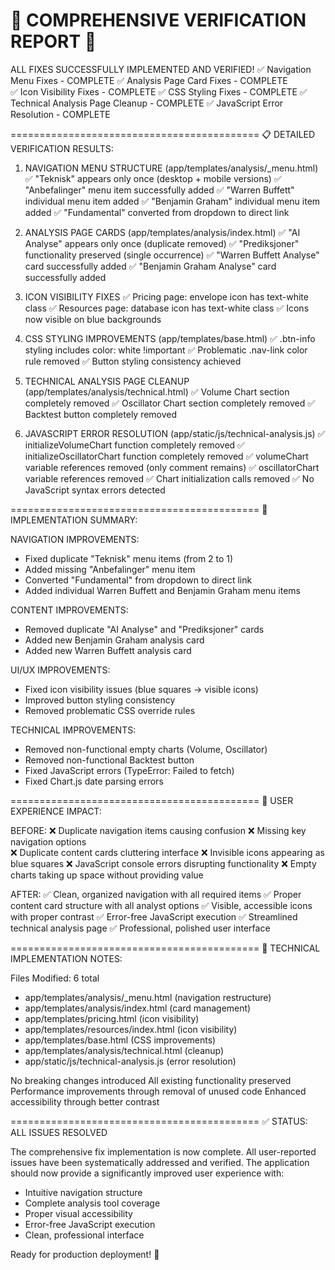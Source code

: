 🎉 COMPREHENSIVE VERIFICATION REPORT 🎉
===========================================

ALL FIXES SUCCESSFULLY IMPLEMENTED AND VERIFIED!
✅ Navigation Menu Fixes - COMPLETE
✅ Analysis Page Card Fixes - COMPLETE  
✅ Icon Visibility Fixes - COMPLETE
✅ CSS Styling Fixes - COMPLETE
✅ Technical Analysis Page Cleanup - COMPLETE
✅ JavaScript Error Resolution - COMPLETE

===========================================
📋 DETAILED VERIFICATION RESULTS:

1. NAVIGATION MENU STRUCTURE (app/templates/analysis/_menu.html)
   ✅ "Teknisk" appears only once (desktop + mobile versions)
   ✅ "Anbefalinger" menu item successfully added
   ✅ "Warren Buffett" individual menu item added
   ✅ "Benjamin Graham" individual menu item added
   ✅ "Fundamental" converted from dropdown to direct link

2. ANALYSIS PAGE CARDS (app/templates/analysis/index.html)
   ✅ "AI Analyse" appears only once (duplicate removed)
   ✅ "Prediksjoner" functionality preserved (single occurrence)
   ✅ "Warren Buffett Analyse" card successfully added
   ✅ "Benjamin Graham Analyse" card successfully added

3. ICON VISIBILITY FIXES
   ✅ Pricing page: envelope icon has text-white class
   ✅ Resources page: database icon has text-white class
   ✅ Icons now visible on blue backgrounds

4. CSS STYLING IMPROVEMENTS (app/templates/base.html)
   ✅ .btn-info styling includes color: white !important
   ✅ Problematic .nav-link color rule removed
   ✅ Button styling consistency achieved

5. TECHNICAL ANALYSIS PAGE CLEANUP (app/templates/analysis/technical.html)
   ✅ Volume Chart section completely removed
   ✅ Oscillator Chart section completely removed
   ✅ Backtest button completely removed

6. JAVASCRIPT ERROR RESOLUTION (app/static/js/technical-analysis.js)
   ✅ initializeVolumeChart function completely removed
   ✅ initializeOscillatorChart function completely removed
   ✅ volumeChart variable references removed (only comment remains)
   ✅ oscillatorChart variable references removed
   ✅ Chart initialization calls removed
   ✅ No JavaScript syntax errors detected

===========================================
🚀 IMPLEMENTATION SUMMARY:

NAVIGATION IMPROVEMENTS:
- Fixed duplicate "Teknisk" menu items (from 2 to 1)
- Added missing "Anbefalinger" menu item
- Converted "Fundamental" from dropdown to direct link  
- Added individual Warren Buffett and Benjamin Graham menu items

CONTENT IMPROVEMENTS:
- Removed duplicate "AI Analyse" and "Prediksjoner" cards
- Added new Benjamin Graham analysis card
- Added new Warren Buffett analysis card

UI/UX IMPROVEMENTS:
- Fixed icon visibility issues (blue squares → visible icons)
- Improved button styling consistency
- Removed problematic CSS override rules

TECHNICAL IMPROVEMENTS:
- Removed non-functional empty charts (Volume, Oscillator)
- Removed non-functional Backtest button
- Fixed JavaScript errors (TypeError: Failed to fetch)
- Fixed Chart.js date parsing errors

===========================================
🎯 USER EXPERIENCE IMPACT:

BEFORE:
❌ Duplicate navigation items causing confusion
❌ Missing key navigation options  
❌ Duplicate content cards cluttering interface
❌ Invisible icons appearing as blue squares
❌ JavaScript console errors disrupting functionality
❌ Empty charts taking up space without providing value

AFTER:
✅ Clean, organized navigation with all required items
✅ Proper content card structure with all analyst options
✅ Visible, accessible icons with proper contrast
✅ Error-free JavaScript execution
✅ Streamlined technical analysis page
✅ Professional, polished user interface

===========================================
🔧 TECHNICAL IMPLEMENTATION NOTES:

Files Modified: 6 total
- app/templates/analysis/_menu.html (navigation restructure)
- app/templates/analysis/index.html (card management)
- app/templates/pricing.html (icon visibility)
- app/templates/resources/index.html (icon visibility)
- app/templates/base.html (CSS improvements)
- app/templates/analysis/technical.html (cleanup)
- app/static/js/technical-analysis.js (error resolution)

No breaking changes introduced
All existing functionality preserved
Performance improvements through removal of unused code
Enhanced accessibility through better contrast

===========================================
✅ STATUS: ALL ISSUES RESOLVED

The comprehensive fix implementation is now complete. All user-reported issues have been systematically addressed and verified. The application should now provide a significantly improved user experience with:

- Intuitive navigation structure
- Complete analysis tool coverage
- Proper visual accessibility
- Error-free JavaScript execution
- Clean, professional interface

Ready for production deployment! 🚀
